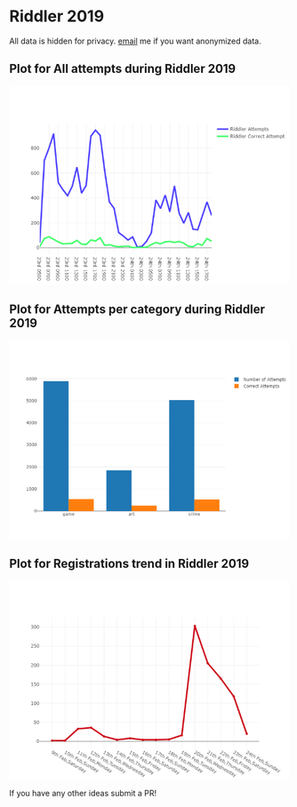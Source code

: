 # Riddler 2019

All data is hidden for privacy. [email](mailto:tarush.nagpal7@mail.com) me if you want anonymized data. 

## Plot for All attempts during Riddler 2019
![Riddler Attempts Plot](./riddlerAttemptsPlot.png "All Atempts")

## Plot for Attempts per category during Riddler 2019
![Riddler Attempts Plot](./riddlerAttemptsPerCategory.png "Attempts per category")

## Plot for Registrations trend in Riddler 2019
![Riddler Attempts Plot](./riddlerRegistrationsPlot.png "Registrations")

If you have any other ideas submit a PR!
